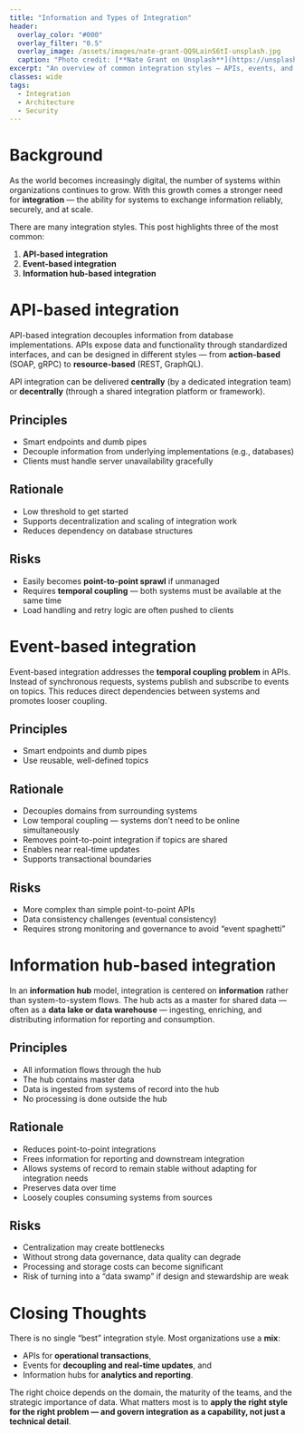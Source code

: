 ```yaml
---
title: "Information and Types of Integration"
header:
  overlay_color: "#000"
  overlay_filter: "0.5"
  overlay_image: /assets/images/nate-grant-QQ9LainS6tI-unsplash.jpg
  caption: "Photo credit: [**Nate Grant on Unsplash**](https://unsplash.com)"
excerpt: "An overview of common integration styles — APIs, events, and information hubs — with their principles, rationale, and risks."
classes: wide
tags:
  - Integration
  - Architecture
  - Security
---
```


# Background  
As the world becomes increasingly digital, the number of systems within organizations continues to grow. With this growth comes a stronger need for **integration** — the ability for systems to exchange information reliably, securely, and at scale.  

There are many integration styles. This post highlights three of the most common:  
1. **API-based integration**  
2. **Event-based integration**  
3. **Information hub-based integration**  


# API-based integration  
API-based integration decouples information from database implementations. APIs expose data and functionality through standardized interfaces, and can be designed in different styles — from **action-based** (SOAP, gRPC) to **resource-based** (REST, GraphQL).  

API integration can be delivered **centrally** (by a dedicated integration team) or **decentrally** (through a shared integration platform or framework).  

## Principles  
- Smart endpoints and dumb pipes  
- Decouple information from underlying implementations (e.g., databases)  
- Clients must handle server unavailability gracefully  

## Rationale  
- Low threshold to get started  
- Supports decentralization and scaling of integration work  
- Reduces dependency on database structures  

## Risks  
- Easily becomes **point-to-point sprawl** if unmanaged  
- Requires **temporal coupling** — both systems must be available at the same time  
- Load handling and retry logic are often pushed to clients  

# Event-based integration  
Event-based integration addresses the **temporal coupling problem** in APIs. Instead of synchronous requests, systems publish and subscribe to events on topics. This reduces direct dependencies between systems and promotes looser coupling.  

## Principles  
- Smart endpoints and dumb pipes  
- Use reusable, well-defined topics  

## Rationale  
- Decouples domains from surrounding systems  
- Low temporal coupling — systems don’t need to be online simultaneously  
- Removes point-to-point integration if topics are shared  
- Enables near real-time updates  
- Supports transactional boundaries  

## Risks  
- More complex than simple point-to-point APIs  
- Data consistency challenges (eventual consistency)  
- Requires strong monitoring and governance to avoid “event spaghetti”  

# Information hub-based integration  
In an **information hub** model, integration is centered on **information** rather than system-to-system flows. The hub acts as a master for shared data — often as a **data lake or data warehouse** — ingesting, enriching, and distributing information for reporting and consumption.  

## Principles  
- All information flows through the hub  
- The hub contains master data  
- Data is ingested from systems of record into the hub  
- No processing is done outside the hub  

## Rationale  
- Reduces point-to-point integrations  
- Frees information for reporting and downstream integration  
- Allows systems of record to remain stable without adapting for integration needs  
- Preserves data over time  
- Loosely couples consuming systems from sources  

## Risks  
- Centralization may create bottlenecks  
- Without strong data governance, data quality can degrade  
- Processing and storage costs can become significant  
- Risk of turning into a “data swamp” if design and stewardship are weak  

# Closing Thoughts  
There is no single “best” integration style. Most organizations use a **mix**:  
- APIs for **operational transactions**,  
- Events for **decoupling and real-time updates**, and  
- Information hubs for **analytics and reporting**.  

The right choice depends on the domain, the maturity of the teams, and the strategic importance of data. What matters most is to **apply the right style for the right problem — and govern integration as a capability, not just a technical detail**.  